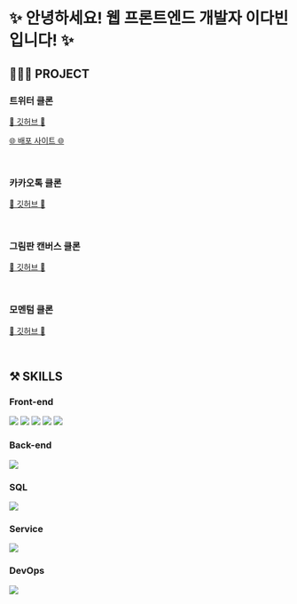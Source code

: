 <!-- ---------- ---------- ---------- 대제목 ---------- ---------- ---------- -->
<h1>✨ 안녕하세요! 웹 프론트엔드 개발자 이다빈 입니다! ✨</h1>


<h2> <b>👩🏻‍💻 PROJECT</b> </h2>
  <h3>트위터 클론</h3>
    <a href="https://github.com/Yeon-seong/react-nodebird">
      <p>🔗 깃허브 🔗</p>
    </a>
    <a href="http://nodebird.xyz/">
      <p>🌐 배포 사이트 🌐</p>
    </a>
<br>
  <h3>카카오톡 클론</h3>
    <a href="https://github.com/Yeon-seong/js_nomad/tree/master/kokoa_talk">
      <p>🔗 깃허브 🔗</p>
    </a>
<br>
  <h3>그림판 캔버스 클론</h3>
    <a href="https://github.com/Yeon-seong/js_nomad/tree/master/js_paint">
      <p>🔗 깃허브 🔗</p>
    </a>
<br>
  <h3>모멘텀 클론</h3>
    <a href="https://github.com/Yeon-seong/js_nomad/tree/master/js_momentum">
      <p>🔗 깃허브 🔗</p>
    </a>
<br>

<!-- ---------- ---------- ---------- 스킬 ---------- ---------- ---------- -->
<h2> <b>⚒️ SKILLS</b> </h2>
  <h3>Front-end</h3>
    <p>
      <!-- ---------- HTML5 스킬 아이콘 ---------- -->
      <img src="https://img.shields.io/badge/HTML5-E34F26?style=for-the-badge&logo=html5&logoColor=white"/>
      <!-- ---------- CSS3 스킬 아이콘 ---------- -->
      <img src="https://img.shields.io/badge/CSS3-1572B6?style=for-the-badge&logo=CSS3&logoColor=white">
      <!-- ---------- JavaScript 스킬 아이콘 ---------- -->
      <img src="https://img.shields.io/badge/JavaScript-F7DF1E?style=for-the-badge&logo=JavaScript&logoColor=white"/>
      <!-- ---------- React 스킬 아이콘 ---------- -->
      <img src="https://img.shields.io/badge/React-20232A?style=for-the-badge&logo=react&logoColor=61DAFB"/>
      <!-- ---------- Next.js 스킬 아이콘 ---------- -->
      <img src="https://img.shields.io/badge/Next.js-000?logo=nextdotjs&logoColor=fff&style=for-the-badge"/>
    </p>

  <h3>Back-end</h3>
    <p>
      <!-- ---------- Node.js 스킬 아이콘 ---------- -->
      <img src="https://img.shields.io/badge/Node.js-43853D?style=for-the-badge&logo=node.js&logoColor=white"/>
    </p>

  <h3>SQL</h3>
    <p>
      <!-- ---------- MySQL 스킬 아이콘 ---------- -->
      <img src="https://img.shields.io/badge/MySQL-005C84?style=for-the-badge&logo=mysql&logoColor=white"/>
    </p>

  <h3>Service</h3>
    <p>
      <!-- ---------- AWS 스킬 아이콘 ---------- -->
      <img src="https://img.shields.io/badge/Amazon_AWS-FF9900?style=for-the-badge&logo=amazonaws&logoColor=white"/>
    </p>

  <h3>DevOps</h3>
    <p>
      <!-- ---------- GitHub 스킬 아이콘 ---------- -->
      <img src="https://img.shields.io/badge/GitHub-100000?style=for-the-badge&logo=github&logoColor=white"/>
    </p>
